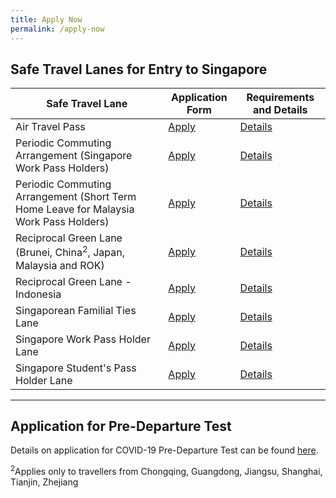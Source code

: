 ```yaml
---
title: Apply Now
permalink: /apply-now
---
```


## Safe Travel Lanes for Entry to Singapore

|Safe Travel Lane | Application Form| Requirements and Details |
| ------------- |-------------------| -----------------------------|
|Air Travel Pass| [Apply](https://go.gov.sg/atpsg) | [Details](/atp/overview)  |
|Periodic Commuting Arrangement (Singapore Work Pass Holders)| [Apply](https://eservices.ica.gov.sg/STO) |  [Details](/pca/requirements-and-process)|
|Periodic Commuting Arrangement (Short Term Home Leave for Malaysia Work Pass Holders)| [Apply](https://go.gov.sg/pcasgpr) | [Details](/pca/sc-pr-leave)|
|Reciprocal Green Lane (Brunei, China<sup>2</sup>, Japan, Malaysia and ROK) | [Apply](https://eservices.ica.gov.sg/STO) | [Details](/rgl/overview) |   
|Reciprocal Green Lane - Indonesia| [Apply](/indonesia/rgl/apply-now) | [Details](indonesia/rgl/requirements-and-process) | 
|Singaporean Familial Ties Lane| [Apply](https://form.gov.sg/#!/5e3648e9405c180011dc5f9c)| [Details](/scpr-familial-ties-lane/requirements-and-process) |  
|Singapore Work Pass Holder Lane| [Apply](https://www.mom.gov.sg/covid-19/requirements-to-bring-pass-holders-into-singapore) | [Details](/wphl/requirements-and-process)|
|Singapore Student's Pass Holder Lane| [Apply](https://form.gov.sg/#!/5e3648e9405c180011dc5f9c) | [Details](/stpl/requirements-and-process) |

-----

## Application for Pre-Departure Test

Details on application for COVID-19 Pre-Departure Test can be found [here](/health/pre-departure-test).

<sup>2</sup>Applies only to travellers from Chongqing, Guangdong, Jiangsu, Shanghai, Tianjin, Zhejiang
